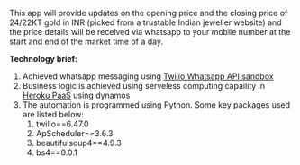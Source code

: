 This app will provide updates on the opening price and the closing price of 24/22KT gold in INR (picked from a trustable Indian jeweller website) and the price details will be received via whatsapp to your mobile number at the start and end of the market time of a day. 

**Technology brief:**
1. Achieved whatsapp messaging using [Twilio Whatsapp API sandbox](https://console.twilio.com/)
2. Business logic is achieved using serveless computing capaility in [Heroku PaaS](https://dashboard.heroku.com) using dynamos
3. The automation is programmed using Python. Some key packages used are listed below: 
     1. twilio==6.47.0
     2. ApScheduler==3.6.3
     3. beautifulsoup4==4.9.3
     4. bs4==0.0.1

